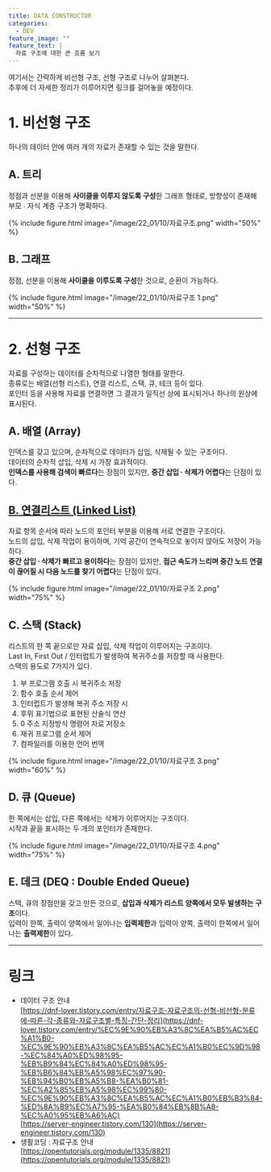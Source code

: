 ```yaml
---
title: DATA CONSTRUCTOR
categories:
  - DEV
feature_image: ""
feature_text: |
  자료 구조에 대한 큰 흐름 보기
---
```


여기서는 간략하게 비선형 구조, 선형 구조로 나누어 살펴본다.  
추후에 더 자세한 정리가 이루어지면 링크를 걸어놓을 예정이다.

# 1. 비선형 구조

하나의 데이터 안에 여러 개의 자료가 존재할 수 있는 것을 말한다.

## A. 트리

정점과 선분을 이용해 **사이클을 이루지 않도록 구성**한 그래프 형태로, 방향성이 존재해 부모 ∙ 자식 계층 구조가 명확하다.

{% include figure.html
image="/image/22_01/10/자료구조.png" width="50%" %}

## B. 그래프

정점, 선분을 이용해 **사이클을 이루도록 구성**한 것으로, 순환이 가능하다.

{% include figure.html
image="/image/22_01/10/자료구조 1.png" width="50%" %}

---

# 2. 선형 구조

자료를 구성하는 데이터를 순차적으로 나열한 형태를 말한다.  
종류로는 배열(선형 리스트), 연결 리스트, 스택, 큐, 테크 등이 있다.  
포인터 등을 사용해 자료를 연결하면 그 결과가 일직선 상에 표시되거나 하나의 원상에 표시된다.

## A. 배열 (Array)

인덱스를 갖고 있으며, 순차적으로 데이터가 삽입, 삭제될 수 있는 구조이다.  
데이터의 순차적 삽입, 삭제 시 가장 효과적이다.  
**인덱스를 사용해 검색이 빠르다**는 장점이 있지만, **중간 삽입 ∙ 삭제가 어렵다**는 단점이 있다.

## [B. 연결리스트 (Linked List)](https://jinjeon.github.io/dev/2022/01/10/연결리스트/)

자료 항목 순서에 따라 노드의 포인터 부분을 이용해 서로 연결한 구조이다.  
 노드의 삽입, 삭제 작업이 용이하며, 기억 공간이 연속적으로 놓이지 않아도 저장이 가능하다.  
 **중간 삽입 ∙ 삭제가 빠르고 용이하다**는 장점이 있지만, **접근 속도가 느리며 중간 노드 연결이 끊어질 시 다음 노드를 찾기 어렵다**는 단점이 있다.

{% include figure.html
image="/image/22_01/10/자료구조 2.png" width="75%" %}

## C. 스택 (Stack)

리스트의 한 쪽 끝으로만 자료 삽입, 삭제 작업이 이루어지는 구조이다.  
Last In, First Out / 인터럽트가 발생하여 복귀주소를 저장할 때 사용한다.  
스택의 용도로 7가지가 있다.

1. 부 프로그램 호출 시 복귀주소 저장
2. 함수 호출 순서 제어
3. 인터럽트가 발생해 복귀 주소 저장 시
4. 후위 표기법으로 표현된 산술식 연산
5. 0 주소 지정방식 명령어 자료 저장소
6. 재귀 프로그램 순서 제어
7. 컴파일러를 이용한 언어 번역

{% include figure.html
image="/image/22_01/10/자료구조 3.png" width="60%" %}

## D. 큐 (Queue)

한 쪽에서는 삽입, 다른 쪽에서는 삭제가 이루어지는 구조이다.  
시작과 끝을 표시하는 두 개의 포인터가 존재한다.

{% include figure.html
image="/image/22_01/10/자료구조 4.png" width="75%" %}

## E. 데크 (DEQ : Double Ended Queue)

스택, 큐의 장점만을 갖고 만든 것으로, **삽입과 삭제가 리스트 양쪽에서 모두 발생하는 구조**이다.  
입력이 한쪽, 출력이 양쪽에서 일어나는 **입력제한**과 입력이 양쪽, 출력이 한쪽에서 일어나는 **출력제한**이 있다.

---

# 링크

- 데이터 구조 안내  
  [https://dnf-lover.tistory.com/entry/자료구조-자료구조의-선형-비선형-분류에-따른-각-종류와-자료구조별-특징-간단-정리](https://dnf-lover.tistory.com/entry/%EC%9E%90%EB%A3%8C%EA%B5%AC%EC%A1%B0-%EC%9E%90%EB%A3%8C%EA%B5%AC%EC%A1%B0%EC%9D%98-%EC%84%A0%ED%98%95-%EB%B9%84%EC%84%A0%ED%98%95-%EB%B6%84%EB%A5%98%EC%97%90-%EB%94%B0%EB%A5%B8-%EA%B0%81-%EC%A2%85%EB%A5%98%EC%99%80-%EC%9E%90%EB%A3%8C%EA%B5%AC%EC%A1%B0%EB%B3%84-%ED%8A%B9%EC%A7%95-%EA%B0%84%EB%8B%A8-%EC%A0%95%EB%A6%AC)  
  [https://server-engineer.tistory.com/130](https://server-engineer.tistory.com/130)
- 생활코딩 : 자료구조 안내  
  [https://opentutorials.org/module/1335/8821](https://opentutorials.org/module/1335/8821)
